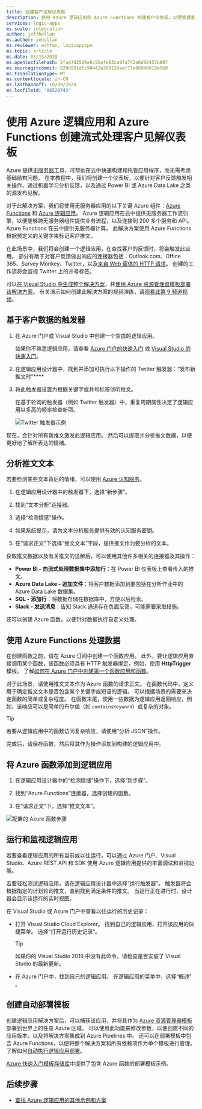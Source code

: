 ```yaml
---
title: 创建客户见解仪表板
description: 使用 Azure 逻辑应用和 Azure Functions 构建客户仪表板，以便管理客户反馈、社交媒体数据等
services: logic-apps
ms.suite: integration
author: jeffhollan
ms.author: jehollan
ms.reviewer: estfan, logicappspm
ms.topic: article
ms.date: 03/15/2018
ms.openlocfilehash: 2fae7d2526e6c95efe83ca8fa742a6d92457b897
ms.sourcegitcommit: 829d951d5c90442a38012daaf77e86046018e5b9
ms.translationtype: MT
ms.contentlocale: zh-CN
ms.lasthandoff: 10/09/2020
ms.locfileid: "86520743"
---
```

# <a name="create-a-streaming-customer-insights-dashboard-with-azure-logic-apps-and-azure-functions"></a>使用 Azure 逻辑应用和 Azure Functions 创建流式处理客户见解仪表板

Azure 提供[无服务器](https://azure.microsoft.com/solutions/serverless/)工具，可帮助在云中快速构建和托管应用程序，而无需考虑基础结构问题。 在本教程中，我们将创建一个仪表板，以便针对客户反馈触发相关操作、通过机器学习分析反馈，以及通过 Power BI 或 Azure Data Lake 之类的源发布见解。

对于此解决方案，我们将使用无服务器应用的以下关键 Azure 组件：[Azure Functions](https://azure.microsoft.com/services/functions/) 和 [Azure 逻辑应用](https://azure.microsoft.com/services/logic-apps/)。
Azure 逻辑应用在云中提供无服务器工作流引擎，以便能够跨无服务器组件提供业务流程，以及连接到 200 多个服务和 API。 Azure Functions 在云中提供无服务器计算。 此解决方案使用 Azure Functions 根据预定义的关键字来标记客户推文。

在此场景中，我们将会创建一个逻辑应用，在查找客户的反馈时，将会触发此应用。 部分有助于对客户反馈做出响应的连接器包括：Outlook.com、Office 365、Survey Monkey、Twitter，以及[来自 Web 窗体的 HTTP 请求](/archive/blogs/logicapps/calling-a-logic-app-from-an-html-form)。 创建的工作流将会监视 Twitter 上的井号标签。

可以[在 Visual Studio 中生成整个解决方案](../logic-apps/quickstart-create-logic-apps-with-visual-studio.md)，并[使用 Azure 资源管理器模板部署该解决方案](../logic-apps/logic-apps-deploy-azure-resource-manager-templates.md)。 有关演示如何创建此解决方案的视频演练，请[观看此第 9 频道视频](https://aka.ms/logicappsdemo)。 

## <a name="trigger-on-customer-data"></a>基于客户数据的触发器

1. 在 Azure 门户或 Visual Studio 中创建一个空白的逻辑应用。 

   如果你不熟悉逻辑应用，请查看 [Azure 门户的快速入门](../logic-apps/quickstart-create-first-logic-app-workflow.md) 或 [Visual Studio 的快速入门](../logic-apps/quickstart-create-logic-apps-with-visual-studio.md)。

2. 在逻辑应用设计器中，找到并添加可执行以下操作的 Twitter 触发器：“发布新推文时”****

3. 将此触发器设置为根据关键字或井号标签侦听推文。

   在基于轮询的触发器（例如 Twitter 触发器）中，重复周期属性决定了逻辑应用以多高的频率检查新项。

   ![Twitter 触发器示例][1]

现在，会针对所有新推文激发此逻辑应用。 然后可以提取并分析推文数据，以便更好地了解所表达的情绪。 

## <a name="analyze-tweet-text"></a>分析推文文本

若要检测某些文本背后的情绪，可以使用 [Azure 认知服务](https://azure.microsoft.com/services/cognitive-services/)。

1. 在逻辑应用设计器中的触发器下，选择“新步骤”。 

2. 找到“文本分析”连接器。 

3. 选择“检测情感”操作。 

4. 如果系统提示，请为文本分析服务提供有效的认知服务密钥。

5. 在“请求正文”下选择“推文文本”字段，提供推文作为要分析的文本。  

获取推文数据以及有关推文的见解后，可以使用其他许多相关的连接器及其操作：

* **Power BI - 向流式处理数据集中添加行**：在 Power BI 仪表板上查看传入的推文。
* **Azure Data Lake - 追加文件**：将客户数据添加到要包括在分析作业中的 Azure Data Lake 数据集。
* **SQL - 添加行**：将数据存储在数据库中，方便以后检索。
* **Slack - 发送消息**：告知 Slack 通道存在负面反馈，可能需要采取措施。

还可以创建 Azure 函数，以便针对数据执行自定义处理。 

## <a name="process-data-with-azure-functions"></a>使用 Azure Functions 处理数据

在创建函数之前，请在 Azure 订阅中创建一个函数应用。 此外，要让逻辑应用直接调用某个函数，该函数必须具有 HTTP 触发器绑定，例如，使用 **HttpTrigger** 模板。 了解[如何在 Azure 门户中创建第一个函数应用和函数](../azure-functions/functions-create-first-azure-function.md)。

对于此场景，请使用推文文本作为 Azure 函数的请求正文。 在函数代码中，定义用于确定推文文本是否包含某个关键字或短语的逻辑。 可以根据场景的需要来决定函数的简单或复杂程度。
在函数末尾，使用一些数据为逻辑应用返回响应，例如，该响应可以是简单的布尔值（如 `containsKeyword`）或复杂的对象。

> [!TIP]
> 若要从逻辑应用中的函数访问复杂响应，请使用“分析 JSON”操作。 

完成后，请保存函数，然后将其作为操作添加到构建的逻辑应用中。

## <a name="add-azure-function-to-logic-app"></a>将 Azure 函数添加到逻辑应用

1. 在逻辑应用设计器中的“检测情绪”操作下，选择“新步骤”。  

2. 找到“Azure Functions”连接器，选择创建的函数。 

3. 在“请求正文”下，选择“推文文本”。  

![配置的 Azure 函数步骤][2]

## <a name="run-and-monitor-your-logic-app"></a>运行和监视逻辑应用

若要查看逻辑应用的所有当前或以往运行，可以通过 Azure 门户、Visual Studio、Azure REST API 和 SDK 使用 Azure 逻辑应用提供的丰富调试和监视功能。

若要轻松测试逻辑应用，请在逻辑应用设计器中选择“运行触发器”。  触发器将会根据指定的计划轮询推文，直到找到满足条件的推文。 当运行正在进行时，设计器会显示该运行的实时视图。

在 Visual Studio 或 Azure 门户中查看以往运行的历史记录： 

* 打开 Visual Studio Cloud Explorer。 找到自己的逻辑应用，打开该应用的快捷菜单。 选择“打开运行历史记录”。 

  > [!TIP]
  > 如果你的 Visual Studio 2019 中没有此命令，请检查是否安装了 Visual Studio 的最新更新。

* 在 Azure 门户中，找到自己的逻辑应用。 在逻辑应用的菜单中，选择“概述”  。 

## <a name="create-automated-deployment-templates"></a>创建自动部署模板

创建逻辑应用解决方案后，可以捕获该应用，并将其作为 [Azure 资源管理器模板](../azure-resource-manager/templates/overview.md)部署到世界上的任意 Azure 区域。 可以使用此功能来修改参数，以便创建不同的应用版本，以及将解决方案集成到 Azure Pipelines 中。 还可以在部署模板中包含 Azure Functions，以便将整个解决方案和所有依赖项作为单个模板进行管理。 了解如何[自动执行逻辑应用部署](logic-apps-azure-resource-manager-templates-overview.md)。

[Azure 快速入门模板存储库](https://github.com/Azure/azure-quickstart-templates/tree/master/101-function-app-create-dynamic)中提供了包含 Azure 函数的部署模板示例。

## <a name="next-steps"></a>后续步骤

* [查找 Azure 逻辑应用的其他示例和方案](logic-apps-examples-and-scenarios.md)

<!-- Image References -->
[1]: ./media/logic-apps-scenario-social-serverless/twitter.png
[2]: ./media/logic-apps-scenario-social-serverless/function.png
